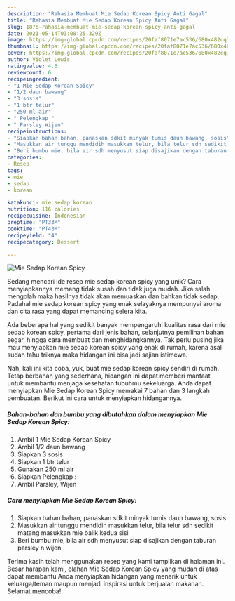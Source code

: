 ```yaml
---
description: "Rahasia Membuat Mie Sedap Korean Spicy Anti Gagal"
title: "Rahasia Membuat Mie Sedap Korean Spicy Anti Gagal"
slug: 1876-rahasia-membuat-mie-sedap-korean-spicy-anti-gagal
date: 2021-05-14T03:08:25.329Z
image: https://img-global.cpcdn.com/recipes/20faf8071e7ac536/680x482cq70/mie-sedap-korean-spicy-foto-resep-utama.jpg
thumbnail: https://img-global.cpcdn.com/recipes/20faf8071e7ac536/680x482cq70/mie-sedap-korean-spicy-foto-resep-utama.jpg
cover: https://img-global.cpcdn.com/recipes/20faf8071e7ac536/680x482cq70/mie-sedap-korean-spicy-foto-resep-utama.jpg
author: Violet Lewis
ratingvalue: 4.6
reviewcount: 6
recipeingredient:
- "1 Mie Sedap Korean Spicy"
- "1/2 daun bawang"
- "3 sosis"
- "1 btr telur"
- "250 ml air"
- " Pelengkap "
- " Parsley Wijen"
recipeinstructions:
- "Siapkan bahan bahan, panaskan sdkit minyak tumis daun bawang, sosis"
- "Masukkan air tunggu mendidih masukkan telur, bila telur sdh sedikit matang masukkan mie balik kedua sisi"
- "Beri bumbu mie, bila air sdh menyusut siap disajikan dengan taburan parsley n wijen"
categories:
- Resep
tags:
- mie
- sedap
- korean

katakunci: mie sedap korean 
nutrition: 116 calories
recipecuisine: Indonesian
preptime: "PT33M"
cooktime: "PT43M"
recipeyield: "4"
recipecategory: Dessert

---
```



![Mie Sedap Korean Spicy](https://img-global.cpcdn.com/recipes/20faf8071e7ac536/680x482cq70/mie-sedap-korean-spicy-foto-resep-utama.jpg)

Sedang mencari ide resep mie sedap korean spicy yang unik? Cara menyiapkannya memang tidak susah dan tidak juga mudah. Jika salah mengolah maka hasilnya tidak akan memuaskan dan bahkan tidak sedap. Padahal mie sedap korean spicy yang enak selayaknya mempunyai aroma dan cita rasa yang dapat memancing selera kita.

Ada beberapa hal yang sedikit banyak mempengaruhi kualitas rasa dari mie sedap korean spicy, pertama dari jenis bahan, selanjutnya pemilihan bahan segar, hingga cara membuat dan menghidangkannya. Tak perlu pusing jika mau menyiapkan mie sedap korean spicy yang enak di rumah, karena asal sudah tahu triknya maka hidangan ini bisa jadi sajian istimewa.




Nah, kali ini kita coba, yuk, buat mie sedap korean spicy sendiri di rumah. Tetap berbahan yang sederhana, hidangan ini dapat memberi manfaat untuk membantu menjaga kesehatan tubuhmu sekeluarga. Anda dapat menyiapkan Mie Sedap Korean Spicy memakai 7 bahan dan 3 langkah pembuatan. Berikut ini cara untuk menyiapkan hidangannya.

<!--inarticleads1-->

##### Bahan-bahan dan bumbu yang dibutuhkan dalam menyiapkan Mie Sedap Korean Spicy:

1. Ambil 1 Mie Sedap Korean Spicy
1. Ambil 1/2 daun bawang
1. Siapkan 3 sosis
1. Siapkan 1 btr telur
1. Gunakan 250 ml air
1. Siapkan  Pelengkap :
1. Ambil  Parsley, Wijen




<!--inarticleads2-->

##### Cara menyiapkan Mie Sedap Korean Spicy:

1. Siapkan bahan bahan, panaskan sdkit minyak tumis daun bawang, sosis
1. Masukkan air tunggu mendidih masukkan telur, bila telur sdh sedikit matang masukkan mie balik kedua sisi
1. Beri bumbu mie, bila air sdh menyusut siap disajikan dengan taburan parsley n wijen




Terima kasih telah menggunakan resep yang kami tampilkan di halaman ini. Besar harapan kami, olahan Mie Sedap Korean Spicy yang mudah di atas dapat membantu Anda menyiapkan hidangan yang menarik untuk keluarga/teman maupun menjadi inspirasi untuk berjualan makanan. Selamat mencoba!
